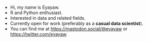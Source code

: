 - Hi, my name is Eyayaw.
-  R and Python enthusiast.
-  Interested in data and related fields.
-  Currently open for work (preferably as a **casual data scientist**).
-  You can find me at <https://mastodon.social/@eyayaw> or <https://twitter.com/eyayaw>.

<!--[![Most Used Languages](https://github-readme-stats.vercel.app/api/top-langs/?username=eyayaw&layout=compact&theme=vision-friendly-dark&hide=html,perl,css)](https://github.com/anuraghazra/github-readme-stats)--->

<!--eyayaw/eyayaw is a ✨ special ✨ repository because its `README.md` (this file) appears on your GitHub profile.
You can click the Preview link to take a look at your changes.-->
